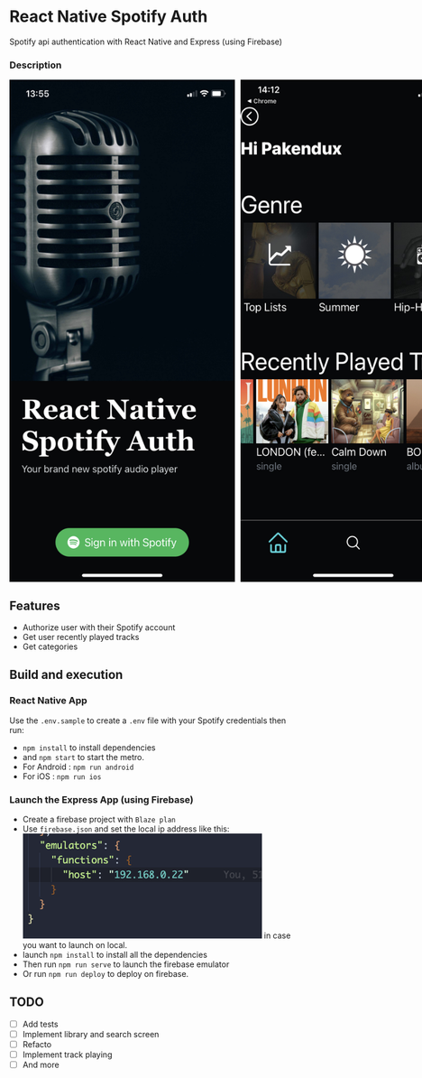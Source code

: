 # React Native Spotify Auth

Spotify api authentication with React Native and Express (using Firebase)

### Description

<div style="display: flex;">
  <img src="./screenshots/welcome.jpeg" width="400" height="890" style="margin-right: 10px">
  <img src="./screenshots/home.jpeg" width="400" height="890">
</div>

## Features

- Authorize user with their Spotify account
- Get user recently played tracks
- Get categories
  
## Build and execution

### React Native App
Use the `.env.sample` to create a `.env` file with your Spotify credentials then run: 
  - `npm install` to install dependencies 
  - and `npm start` to start the metro.
  - For Android : `npm run android`
  - For iOS : `npm run ios`

### Launch the Express App (using Firebase)
- Create a firebase project with `Blaze plan`
- Use `firebase.json` and set the local ip address like this: <img src="./screenshots/local_ip.png"> 
  in case you want to launch on local.
- launch `npm install` to install all the dependencies
- Then run `npm run serve` to launch the firebase emulator
- Or run `npm run deploy` to deploy on firebase.

## TODO

- [ ] Add tests
- [ ] Implement library and search screen
- [ ] Refacto
- [ ] Implement track playing
- [ ] And more
